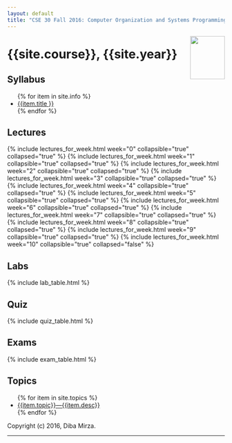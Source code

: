 ```yaml
---
layout: default
title: "CSE 30 Fall 2016: Computer Organization and Systems Programming"
---
```



<img style="float: right;width:80px;height:100px;" src="images/Pi.jpg">

# {{site.course}}, {{site.year}} 


<div id="info" data-role="collapsible" data-collapsed="false">
<h2>Syllabus</h2>
<ul>
{% for item in site.info %}
<li><a href="{{item.url}}"  data-ajax="false">{{item.title }}</a></li>
{% endfor %}
</ul>
</div>



<div data-role="collapsible" data-collapsed="false" markdown="0">
<h2 id="labs">Lectures</h2>
  {% include lectures_for_week.html week="0"
    collapsible="true" collapsed="true" %}
  {% include lectures_for_week.html week="1"
    collapsible="true" collapsed="true" %}
  {% include lectures_for_week.html week="2"
    collapsible="true" collapsed="true" %}
  {% include lectures_for_week.html week="3"
    collapsible="true" collapsed="true" %}
  {% include lectures_for_week.html week="4"
    collapsible="true" collapsed="true" %}
  {% include lectures_for_week.html week="5" 
    collapsible="true" collapsed="true" %}
  {% include lectures_for_week.html week="6" 
    collapsible="true" collapsed="true" %}
  {% include lectures_for_week.html week="7" 
    collapsible="true" collapsed="true" %}
  {% include lectures_for_week.html week="8" 
    collapsible="true" collapsed="true" %}
  {% include lectures_for_week.html week="9" 
    collapsible="true" collapsed="true" %}
  {% include lectures_for_week.html week="10" 
    collapsible="true" collapsed="false" %}
</div>



<div data-role="collapsible" data-collapsed="false" >
<h2 id="labs">Labs</h2>
{% include lab_table.html %}
</div>

<div data-role="collapsible" data-collapsed="false" >
<h2 id="labs">Quiz</h2>
{% include quiz_table.html %}

</div>

<div data-role="collapsible" data-collapsed="false" >
<h2 id="labs">Exams</h2>
{% include exam_table.html %}

</div>

<div data-role="collapsible" data-collapsed="false" >
<h2 id="labs">Topics</h2>
 <ul>
 {% for item in site.topics %}
   <li><a href="{{item.url}}">{{item.topic}}&mdash;{{item.desc}}</a></li>
 {% endfor %}
 </ul>
</div>

Copyright (c) 2016, Diba Mirza.




----


